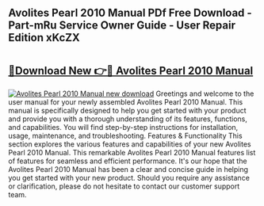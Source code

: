 ## Avolites Pearl 2010 Manual PDf Free Download - Part-mRu Service Owner Guide - User Repair Edition xKcZX

# <h2><a href="http://cf29611.oget.top/?id=Avolites+Pearl+2010+Manual">🔗Download New 👉🔴 Avolites Pearl 2010 Manual</a></h2>

[![Avolites Pearl 2010 Manual new download](https://i.imgur.com/5g1atiW.png)](http://cf29611.oget.top/?id=Avolites+Pearl+2010+Manual)
Greetings and welcome to the user manual for your newly assembled Avolites Pearl 2010 Manual. This manual is specifically designed to help you get started with your product and provide you with a thorough understanding of its features, functions, and capabilities. You will find step-by-step instructions for installation, usage, maintenance, and troubleshooting. Features & Functionality This section explores the various features and capabilities of your new Avolites Pearl 2010 Manual. This remarkable Avolites Pearl 2010 Manual features list of features for seamless and efficient performance. It's our hope that the Avolites Pearl 2010 Manual has been a clear and concise guide in helping you get started with your new product. Should you require any assistance or clarification, please do not hesitate to contact our customer support team.
